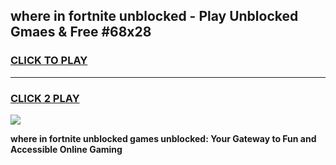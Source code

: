 
## where in fortnite unblocked - Play Unblocked Gmaes & Free #68x28
<h3>
<a href="https://news.freeplayer.one?title=where_in_fortnite_unblocked&ref=03M">CLICK TO PLAY</a></h3>
<hr>

<h3>
<a href="https://news.freeplayer.one?title=where_in_fortnite_unblocked&ref=03M">CLICK 2 PLAY</a>
  
</h3>

<a href="https://news.freeplayer.one?title=where_in_fortnite_unblocked&ref=03M"><img src="https://clearcache.store/games.png"></a>


**where in fortnite unblocked games unblocked: Your Gateway to Fun and Accessible Online Gaming**
